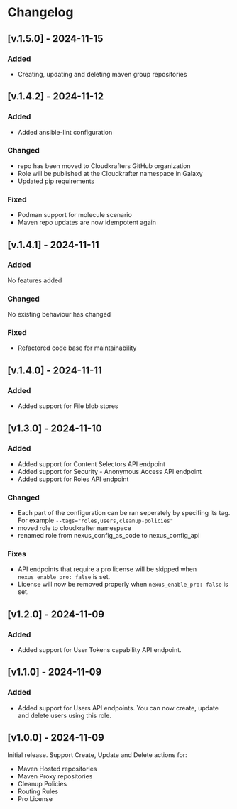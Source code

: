 # Changelog

## [v.1.5.0] - 2024-11-15
### Added
- Creating, updating and deleting maven group repositories

## [v.1.4.2] - 2024-11-12
### Added
- Added ansible-lint configuration

### Changed
- repo has been moved to Cloudkrafters GitHub organization
- Role will be published at the Cloudkrafter namespace in Galaxy
- Updated pip requirements

### Fixed
- Podman support for molecule scenario
- Maven repo updates are now idempotent again

## [v.1.4.1] - 2024-11-11
### Added
No features added

### Changed
No existing behaviour has changed

### Fixed
- Refactored code base for maintainability

## [v.1.4.0] - 2024-11-11
### Added
- Added support for File blob stores

## [v1.3.0] - 2024-11-10
### Added
- Added support for Content Selectors API endpoint
- Added support for Security - Anonymous Access API endpoint
- Added support for Roles API endpoint

### Changed
- Each part of the configuration can be ran seperately by specifing its tag. For example `--tags="roles,users,cleanup-policies"`
- moved role to cloudkrafter namespace
- renamed role from nexus_config_as_code to nexus_config_api

### Fixes
- API endpoints that require a pro license will be skipped when `nexus_enable_pro: false` is set.
- License will now be removed properly when `nexus_enable_pro: false` is set.

## [v1.2.0] - 2024-11-09
### Added
- Added support for User Tokens capability API endpoint.

## [v1.1.0] - 2024-11-09
### Added
- Added support for Users API endpoints. You can now create, update and delete users using this role.

## [v1.0.0] - 2024-11-09
Initial release. Support Create, Update and Delete actions for:
- Maven Hosted repositories
- Maven Proxy repositories
- Cleanup Policies
- Routing Rules
- Pro License